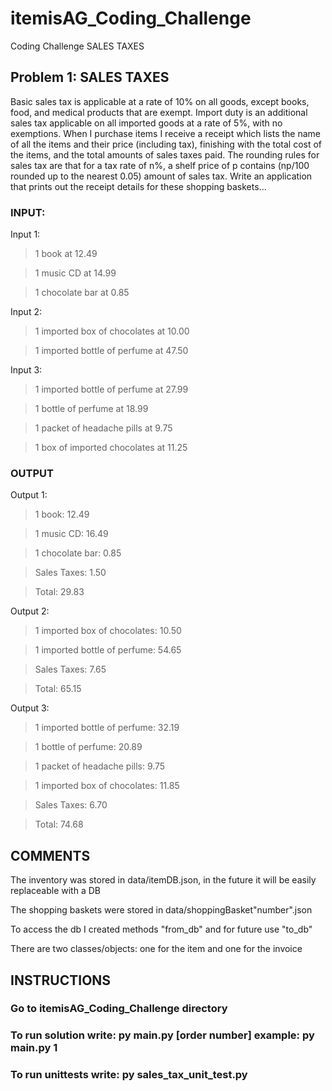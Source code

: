 # itemisAG_Coding_Challenge

Coding Challenge SALES TAXES

## Problem 1: SALES TAXES

Basic sales tax is applicable at a rate of 10% on all goods, except books, food, and medical
products that are exempt. Import duty is an additional sales tax
applicable on all imported goods at a rate of 5%, with no exemptions. When I purchase items
I receive a receipt which lists the name of all the items and their price (including tax),
finishing with the total cost of the items,
and the total amounts of sales taxes paid. The rounding rules for sales tax are that for a tax
rate of n%, a shelf price of p contains (np/100 rounded up to the nearest 0.05) amount of
sales tax.
Write an application that prints out the receipt details for these shopping baskets...

### INPUT:

Input 1:

> 1 book at 12.49

> 1 music CD at 14.99

> 1 chocolate bar at 0.85

Input 2:

> 1 imported box of chocolates at 10.00

> 1 imported bottle of perfume at 47.50

Input 3:

> 1 imported bottle of perfume at 27.99

> 1 bottle of perfume at 18.99

> 1 packet of headache pills at 9.75

> 1 box of imported chocolates at 11.25

### OUTPUT

Output 1:

> 1 book: 12.49

> 1 music CD: 16.49

> 1 chocolate bar: 0.85

> Sales Taxes: 1.50

> Total: 29.83

Output 2:

> 1 imported box of chocolates: 10.50

> 1 imported bottle of perfume: 54.65

> Sales Taxes: 7.65

> Total: 65.15

Output 3:

> 1 imported bottle of perfume: 32.19

> 1 bottle of perfume: 20.89

> 1 packet of headache pills: 9.75

> 1 imported box of chocolates: 11.85

> Sales Taxes: 6.70

> Total: 74.68

## COMMENTS

The inventory was stored in data/itemDB.json, in the future it will be easily replaceable with a DB

The shopping baskets were stored in data/shoppingBasket"number".json

To access the db I created methods "from_db" and for future use "to_db"

There are two classes/objects: one for the item and one for the invoice

## INSTRUCTIONS

### Go to itemisAG_Coding_Challenge directory

### To run solution write: py main.py [order number] example: py main.py 1

### To run unittests write: py sales_tax_unit_test.py
